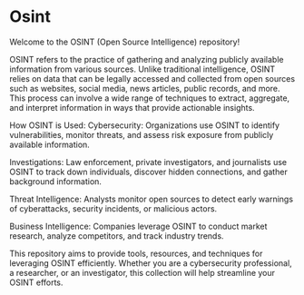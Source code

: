 # Osint
Welcome to the OSINT (Open Source Intelligence) repository!

OSINT refers to the practice of gathering and analyzing publicly available information from various sources. Unlike traditional intelligence, OSINT relies on data that can be legally accessed and collected from open sources such as websites, social media, news articles, public records, and more. This process can involve a wide range of techniques to extract, aggregate, and interpret information in ways that provide actionable insights.

How OSINT is Used:
Cybersecurity: Organizations use OSINT to identify vulnerabilities, monitor threats, and assess risk exposure from publicly available information.

Investigations: Law enforcement, private investigators, and journalists use OSINT to track down individuals, discover hidden connections, and gather background information.

Threat Intelligence: Analysts monitor open sources to detect early warnings of cyberattacks, security incidents, or malicious actors.

Business Intelligence: Companies leverage OSINT to conduct market research, analyze competitors, and track industry trends.

This repository aims to provide tools, resources, and techniques for leveraging OSINT efficiently. Whether you are a cybersecurity professional, a researcher, or an investigator, this collection will help streamline your OSINT efforts.
